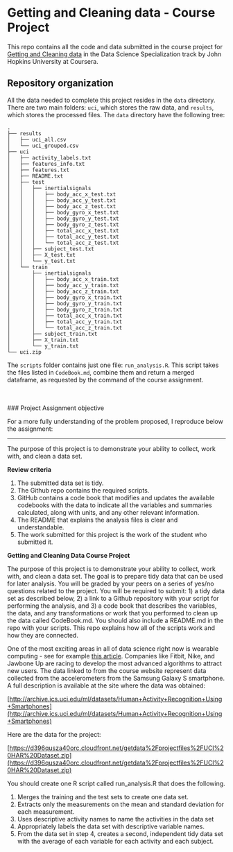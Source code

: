 # Getting and Cleaning data - Course Project

This repo contains all the code and data submitted in the course project for [Getting and Cleaning data](https://www.coursera.org/learn/data-cleaning) in the Data Science Specialization track by John Hopkins University at Coursera.

## Repository organization

All the data needed to complete this project resides in the `data` directory. 
There are two main folders: `uci`, which stores the raw data, and `results`, which stores the processed files.
The `data` directory have the following tree:
```text
.
├── results
│   ├── uci_all.csv
│   └── uci_grouped.csv
├── uci
│   ├── activity_labels.txt
│   ├── features_info.txt
│   ├── features.txt
│   ├── README.txt
│   ├── test
│   │   ├── inertialsignals
│   │   │   ├── body_acc_x_test.txt
│   │   │   ├── body_acc_y_test.txt
│   │   │   ├── body_acc_z_test.txt
│   │   │   ├── body_gyro_x_test.txt
│   │   │   ├── body_gyro_y_test.txt
│   │   │   ├── body_gyro_z_test.txt
│   │   │   ├── total_acc_x_test.txt
│   │   │   ├── total_acc_y_test.txt
│   │   │   └── total_acc_z_test.txt
│   │   ├── subject_test.txt
│   │   ├── X_test.txt
│   │   └── y_test.txt
│   └── train
│       ├── inertialsignals
│       │   ├── body_acc_x_train.txt
│       │   ├── body_acc_y_train.txt
│       │   ├── body_acc_z_train.txt
│       │   ├── body_gyro_x_train.txt
│       │   ├── body_gyro_y_train.txt
│       │   ├── body_gyro_z_train.txt
│       │   ├── total_acc_x_train.txt
│       │   ├── total_acc_y_train.txt
│       │   └── total_acc_z_train.txt
│       ├── subject_train.txt
│       ├── X_train.txt
│       └── y_train.txt
└── uci.zip
```
The `scripts` folder contains just one file: `run_analysis.R`. 
This script takes the files listed in `CodeBook.md`, combine them and return a merged dataframe, as requested by the command of the course assignment.

</br>
</br>
### Project Assignment objective

For a more fully understanding of the problem proposed, I reproduce below the assignment:
<hr>
The purpose of this project is to demonstrate your ability to collect, work with, and clean a data set.
</br>

<b>Review criteria</b>

1. The submitted data set is tidy.  
2. The Github repo contains the required scripts.
3. GitHub contains a code book that modifies and updates the available codebooks with the data to indicate all the variables and summaries calculated, along with units, and any other relevant information.
4. The README that explains the analysis files is clear and understandable.
5. The work submitted for this project is the work of the student who submitted it.

<b>Getting and Cleaning Data Course Project</b>

The purpose of this project is to demonstrate your ability to collect, work with, and clean a data set. The goal is to prepare tidy data that can be used for later analysis. You will be graded by your peers on a series of yes/no questions related to the project. You will be required to submit: 1) a tidy data set as described below, 2) a link to a Github repository with your script for performing the analysis, and 3) a code book that describes the variables, the data, and any transformations or work that you performed to clean up the data called CodeBook.md. You should also include a README.md in the repo with your scripts. This repo explains how all of the scripts work and how they are connected.

One of the most exciting areas in all of data science right now is wearable computing - see for example [this article](http://www.insideactivitytracking.com/data-science-activity-tracking-and-the-battle-for-the-worlds-top-sports-brand/). Companies like Fitbit, Nike, and Jawbone Up are racing to develop the most advanced algorithms to attract new users. The data linked to from the course website represent data collected from the accelerometers from the Samsung Galaxy S smartphone. A full description is available at the site where the data was obtained:

[http://archive.ics.uci.edu/ml/datasets/Human+Activity+Recognition+Using+Smartphones](http://archive.ics.uci.edu/ml/datasets/Human+Activity+Recognition+Using+Smartphones)

Here are the data for the project:

[https://d396qusza40orc.cloudfront.net/getdata%2Fprojectfiles%2FUCI%20HAR%20Dataset.zip](https://d396qusza40orc.cloudfront.net/getdata%2Fprojectfiles%2FUCI%20HAR%20Dataset.zip)

You should create one R script called run_analysis.R that does the following. 

1. Merges the training and the test sets to create one data set.
2. Extracts only the measurements on the mean and standard deviation for each measurement. 
3. Uses descriptive activity names to name the activities in the data set
4. Appropriately labels the data set with descriptive variable names. 
5. From the data set in step 4, creates a second, independent tidy data set with the average of each variable for each activity and each subject.
